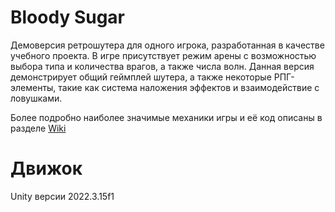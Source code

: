 # Bloody Sugar
Демоверсия ретрошутера для одного игрока, разработанная в качестве учебного проекта. В игре присутствует режим арены с возможностью выбора типа и количества врагов, а также числа волн.
Данная версия демонстрирует общий геймплей шутера, а также некоторые РПГ-элементы, такие как система наложения эффектов и взаимодействие с ловушками.

Более подробно наиболее значимые механики игры и её код описаны в разделе [Wiki](https://github.com/DrinkSanina/BloodySugarDemo/wiki)

# Движок
Unity версии 2022.3.15f1

